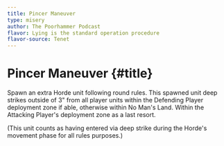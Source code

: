 ```yaml
---
title: Pincer Maneuver
type: misery
author: The Poorhammer Podcast
flavor: Lying is the standard operation procedure
flavor-source: Tenet
---
```


# Pincer Maneuver {#title}

Spawn an extra Horde unit following round rules. This spawned unit deep strikes outside of 3" from all player units within the Defending Player deployment zone if able, otherwise within No Man's Land. Within the Attacking Player's deployment zone as a last resort. 

(This unit counts as having entered via deep strike during the Horde's movement phase for all rules purposes.)
